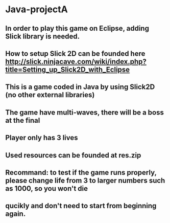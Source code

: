 # Java-projectA

 ## In order to play this game on Eclipse, adding Slick library is needed.
 ## How to setup Slick 2D can be founded here http://slick.ninjacave.com/wiki/index.php?title=Setting_up_Slick2D_with_Eclipse
 
 ## This is a game coded in Java by using Slick2D (no other external libraries)
 ## The game have multi-waves, there will be a boss at the final
 ## Player only has 3 lives 
 ## Used resources can be founded at res.zip
 
 
 ## Recommand: to test if the game runs properly, please change life from 3 to larger numbers such as 1000, so you won't die
 ## qucikly and don't need to start from beginning again.
 
 
